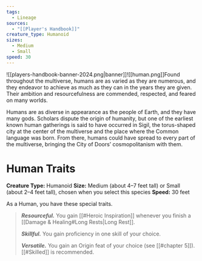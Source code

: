 ```yaml
---
tags:
  - Lineage
sources:
  - "[[Player's Handbook]]"
creature_type: Humanoid
sizes:
  - Medium
  - Small
speed: 30
---
```

![[players-handbook-banner-2024.png|banner]]![[human.png]]Found throughout the multiverse, humans are as varied as they are numerous, and they endeavor to achieve as much as they can in the years they are given. Their ambition and resourcefulness are commended, respected, and feared on many worlds.

Humans are as diverse in appearance as the people of Earth, and they have many gods. Scholars dispute the origin of humanity, but one of the earliest known human gatherings is said to have occurred in Sigil, the torus-shaped city at the center of the multiverse and the place where the Common language was born. From there, humans could have spread to every part of the multiverse, bringing the City of Doors’ cosmopolitanism with them.
# Human Traits
**Creature Type:** Humanoid
**Size:** Medium (about 4–7 feet tall) or Small (about 2–4 feet tall), chosen when you select this species
**Speed:** 30 feet

As a Human, you have these special traits.
>**_Resourceful._** You gain [[#Heroic Inspiration]] whenever you finish a [[Damage & Healing#Long Rests\|Long Rest]].
>
>**_Skillful._** You gain proficiency in one skill of your choice.
>
>**_Versatile._** You gain an Origin feat of your choice (see [[#chapter 5]]). [[#Skilled]] is recommended.